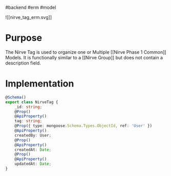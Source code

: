 #backend #erm #model 

![[nirve_tag_erm.svg]]
# Purpose
The Nirve Tag is used to organize one or Multiple [[Nirve Phase 1 Common]] Models. It is functionally similar to a [[Nirve Group]] but does not contain a description field.

# Implementation
```typescript
@Schema()  
export class NirveTag {  
    _id: string;  
    @Prop()  
    @ApiProperty()  
    tag: string;  
    @Prop({ type: mongoose.Schema.Types.ObjectId, ref: 'User' })  
    @ApiProperty()  
    createdBy: User;  
    @Prop()  
    @ApiProperty()  
    createdAt: Date;  
    @Prop()  
    @ApiProperty()  
    updatedAt: Date;  
}
```